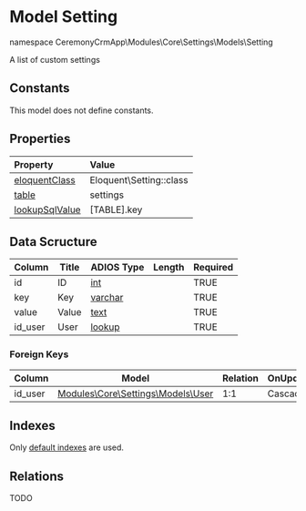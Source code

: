 # Model Setting

namespace CeremonyCrmApp\Modules\Core\Settings\Models\Setting

A list of custom settings

## Constants

This model does not define constants.

## Properties

| Property                                                                                 | Value                   |
| :--------------------------------------------------------------------------------------- | :---------------------- |
| [eloquentClass](https://docs.wai.blue/adios-framework/models/properties#eloquentClass)   | Eloquent\Setting::class |
| [table](https://docs.wai.blue/adios-framework/models/properties#table)                   | settings                |
| [lookupSqlValue](https://docs.wai.blue/adios-framework/models/properties#lookupSqlValue) | [TABLE].key             |

## Data Scructure

| Column  | Title | ADIOS Type                                                                 | Length | Required |
| ------- | ----- | -------------------------------------------------------------------------- | ------ | -------- |
| id      | ID    | [int](https://docs.wai.blue/adios-framework/models/attributes#int)         |        | TRUE     |
| key     | Key   | [varchar](https://docs.wai.blue/adios-framework/models/attributes#varchar) |        | TRUE     |
| value   | Value | [text](https://docs.wai.blue/adios-framework/models/attributes#text)       |        | TRUE     |
| id_user | User  | [lookup](https://docs.wai.blue/adios-framework/models/attributes#lookup)   |        | TRUE     |

### Foreign Keys

| Column  | Model                                     | Relation | OnUpdate | OnDelete |
| ------- | ----------------------------------------- | -------- | -------- | -------- |
| id_user | [Modules\Core\Settings\Models\User](user) | 1:1      | Cascade  | Cascade  |

## Indexes

Only [default indexes](https://docs.wai.blue/adios-framework/default-indexes) are used.

## Relations

TODO
